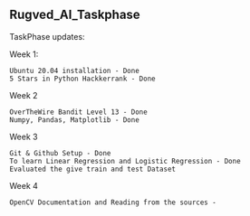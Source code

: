 ## Rugved_AI_Taskphase
TaskPhase updates:


Week 1:

    Ubuntu 20.04 installation - Done
    5 Stars in Python Hackkerrank - Done


Week 2


    OverTheWire Bandit Level 13 - Done
    Numpy, Pandas, Matplotlib - Done


Week 3


    Git & Github Setup - Done
    To learn Linear Regression and Logistic Regression - Done
    Evaluated the give train and test Dataset


Week 4


    OpenCV Documentation and Reading from the sources -
